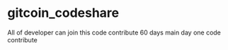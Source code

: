 # gitcoin_codeshare
All of developer can join this code contribute 60 days
main day one code contribute
